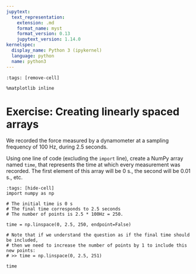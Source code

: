 ```yaml
---
jupytext:
  text_representation:
    extension: .md
    format_name: myst
    format_version: 0.13
    jupytext_version: 1.14.0
kernelspec:
  display_name: Python 3 (ipykernel)
  language: python
  name: python3
---
```


```{code-cell} ipython3
:tags: [remove-cell]

%matplotlib inline
```

# Exercise: Creating linearly spaced arrays

We recorded the force measured by a dynamometer at a sampling frequency of 100 Hz, during 2.5 seconds.

Using one line of code (excluding the `import` line), create a NumPy array named `time`, that represents the time at which every measurement was recorded. The first element of this array will be 0 s., the second will be 0.01 s., etc.

```{code-cell} ipython3
:tags: [hide-cell]
import numpy as np

# The initial time is 0 s
# The final time corresponds to 2.5 seconds
# The number of points is 2.5 * 100Hz = 250.

time = np.linspace(0, 2.5, 250, endpoint=False)

# Note that if we understand the question as if the final time should be included,
# then we need to increase the number of points by 1 to include this new points:
# >> time = np.linspace(0, 2.5, 251)

time
```